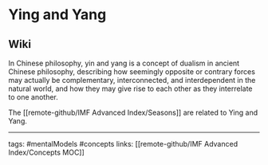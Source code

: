 # Ying and Yang


## Wiki
In Chinese philosophy, yin and yang is a concept of dualism in ancient Chinese philosophy, describing how seemingly opposite or contrary forces may actually be complementary, interconnected, and interdependent in the natural world, and how they may give rise to each other as they interrelate to one another.

The [[remote-github/IMF Advanced Index/Seasons]] are related to Ying and Yang.

---
tags: #mentalModels #concepts
links: [[remote-github/IMF Advanced Index/Concepts MOC]]


